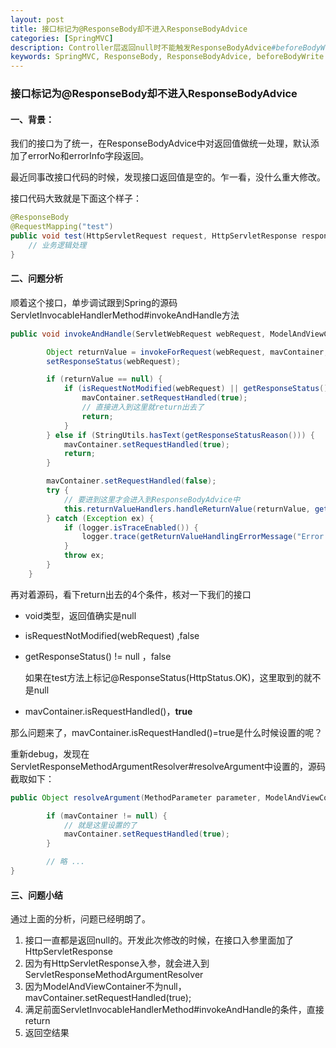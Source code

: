 ```yaml
---
layout: post
title: 接口标记为@ResponseBody却不进入ResponseBodyAdvice
categories: [SpringMVC]
description: Controller层返回null时不能触发ResponseBodyAdvice#beforeBodyWrite原因分析
keywords: SpringMVC, ResponseBody, ResponseBodyAdvice, beforeBodyWrite
---
```

### 接口标记为@ResponseBody却不进入ResponseBodyAdvice

#### 一、背景：

我们的接口为了统一，在ResponseBodyAdvice中对返回值做统一处理，默认添加了errorNo和errorInfo字段返回。

最近同事改接口代码的时候，发现接口返回值是空的。乍一看，没什么重大修改。

接口代码大致就是下面这个样子：

```java
@ResponseBody
@RequestMapping("test")
public void test(HttpServletRequest request, HttpServletResponse response){
    // 业务逻辑处理
}
```

#### 二、问题分析

顺着这个接口，单步调试跟到Spring的源码ServletInvocableHandlerMethod#invokeAndHandle方法

```java
public void invokeAndHandle(ServletWebRequest webRequest, ModelAndViewContainer mavContainer, Object... providedArgs) throws Exception {

		Object returnValue = invokeForRequest(webRequest, mavContainer, providedArgs);
		setResponseStatus(webRequest);

		if (returnValue == null) {
			if (isRequestNotModified(webRequest) || getResponseStatus() != null || mavContainer.isRequestHandled()) {
				mavContainer.setRequestHandled(true);
				// 直接进入到这里就return出去了
				return;
			}
		} else if (StringUtils.hasText(getResponseStatusReason())) {
			mavContainer.setRequestHandled(true);
			return;
		}

		mavContainer.setRequestHandled(false);
		try {
			// 要进到这里才会进入到ResponseBodyAdvice中
			this.returnValueHandlers.handleReturnValue(returnValue, getReturnValueType(returnValue), mavContainer, webRequest);
		} catch (Exception ex) {
			if (logger.isTraceEnabled()) {
				logger.trace(getReturnValueHandlingErrorMessage("Error handling return value", returnValue), ex);
			}
			throw ex;
		}
	}
```

再对着源码，看下return出去的4个条件，核对一下我们的接口

-   void类型，返回值确实是null

-   isRequestNotModified(webRequest)  ,false

-   getResponseStatus() != null ，false

    ​	如果在test方法上标记@ResponseStatus(HttpStatus.OK)，这里取到的就不是null

-   mavContainer.isRequestHandled()，**true**

那么问题来了，mavContainer.isRequestHandled()=true是什么时候设置的呢？

重新debug，发现在ServletResponseMethodArgumentResolver#resolveArgument中设置的，源码截取如下：

```java
public Object resolveArgument(MethodParameter parameter, ModelAndViewContainer mavContainer, NativeWebRequest webRequest, WebDataBinderFactory binderFactory) throws Exception {

		if (mavContainer != null) {
            // 就是这里设置的了
			mavContainer.setRequestHandled(true);
		}

		// 略 ...
}
```

#### 三、问题小结

通过上面的分析，问题已经明朗了。

1.  接口一直都是返回null的。开发此次修改的时候，在接口入参里面加了HttpServletResponse
2.  因为有HttpServletResponse入参，就会进入到ServletResponseMethodArgumentResolver
3.  因为ModelAndViewContainer不为null，mavContainer.setRequestHandled(true);
4.  满足前面ServletInvocableHandlerMethod#invokeAndHandle的条件，直接return
5.  返回空结果









